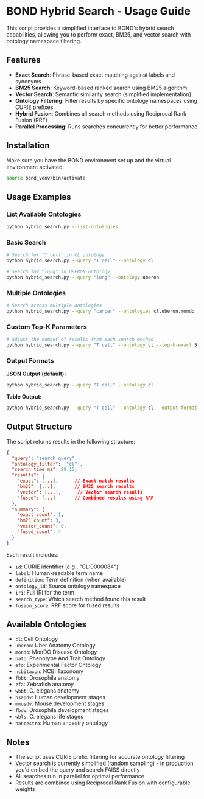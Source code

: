 # BOND Hybrid Search - Usage Guide

This script provides a simplified interface to BOND's hybrid search capabilities, allowing you to perform exact, BM25, and vector search with ontology namespace filtering.

## Features

- **Exact Search**: Phrase-based exact matching against labels and synonyms
- **BM25 Search**: Keyword-based ranked search using BM25 algorithm  
- **Vector Search**: Semantic similarity search (simplified implementation)
- **Ontology Filtering**: Filter results by specific ontology namespaces using CURIE prefixes
- **Hybrid Fusion**: Combines all search methods using Reciprocal Rank Fusion (RRF)
- **Parallel Processing**: Runs searches concurrently for better performance

## Installation

Make sure you have the BOND environment set up and the virtual environment activated:

```bash
source bond_venv/bin/activate
```

## Usage Examples

### List Available Ontologies
```bash
python hybrid_search.py --list-ontologies
```

### Basic Search
```bash
# Search for "T cell" in CL ontology
python hybrid_search.py --query "T cell" --ontology cl

# Search for "lung" in UBERON ontology  
python hybrid_search.py --query "lung" --ontology uberon
```

### Multiple Ontologies
```bash
# Search across multiple ontologies
python hybrid_search.py --query "cancer" --ontologies cl,uberon,mondo
```

### Custom Top-K Parameters
```bash
# Adjust the number of results from each search method
python hybrid_search.py --query "T cell" --ontology cl --top-k-exact 5 --top-k-bm25 10 --top-k-vector 15
```

### Output Formats

**JSON Output (default):**
```bash
python hybrid_search.py --query "T cell" --ontology cl
```

**Table Output:**
```bash
python hybrid_search.py --query "T cell" --ontology cl --output-format table
```

## Output Structure

The script returns results in the following structure:

```json
{
  "query": "search query",
  "ontology_filter": ["cl"],
  "search_time_ms": 99.15,
  "results": {
    "exact": [...],      // Exact match results
    "bm25": [...],       // BM25 search results  
    "vector": [...],      // Vector search results
    "fused": [...]       // Combined results using RRF
  },
  "summary": {
    "exact_count": 1,
    "bm25_count": 3, 
    "vector_count": 0,
    "fused_count": 4
  }
}
```

Each result includes:
- `id`: CURIE identifier (e.g., "CL:0000084")
- `label`: Human-readable term name
- `definition`: Term definition (when available)
- `ontology_id`: Source ontology namespace
- `iri`: Full IRI for the term
- `search_type`: Which search method found this result
- `fusion_score`: RRF score for fused results

## Available Ontologies

- `cl`: Cell Ontology
- `uberon`: Uber Anatomy Ontology  
- `mondo`: MonDO Disease Ontology
- `pato`: Phenotype And Trait Ontology
- `efo`: Experimental Factor Ontology
- `ncbitaxon`: NCBI Taxonomy
- `fbbt`: Drosophila anatomy
- `zfa`: Zebrafish anatomy
- `wbbt`: C. elegans anatomy
- `hsapdv`: Human development stages
- `mmusdv`: Mouse development stages
- `fbdv`: Drosophila development stages
- `wbls`: C. elegans life stages
- `hancestro`: Human ancestry ontology

## Notes

- The script uses CURIE prefix filtering for accurate ontology filtering
- Vector search is currently simplified (random sampling) - in production you'd embed the query and search FAISS directly
- All searches run in parallel for optimal performance
- Results are combined using Reciprocal Rank Fusion with configurable weights

